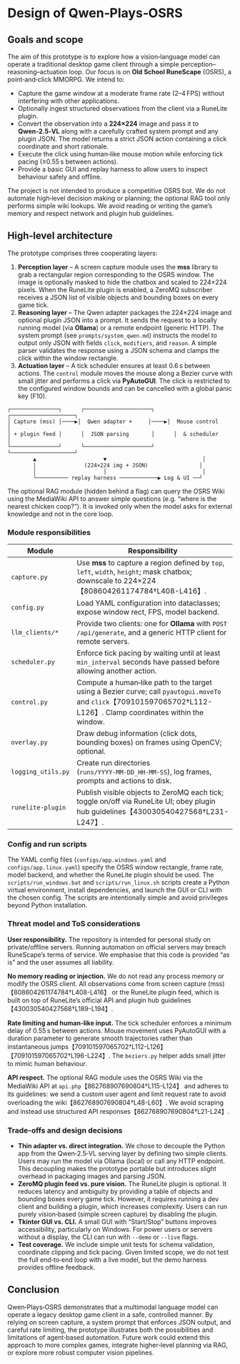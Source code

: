 # Design of Qwen‑Plays‑OSRS

## Goals and scope

The aim of this prototype is to explore how a vision‑language model can operate a traditional desktop game client through a simple perception–reasoning–actuation loop.  Our focus is on **Old School RuneScape** (OSRS), a point‑and‑click MMORPG.  We intend to:

* Capture the game window at a moderate frame rate (2–4 FPS) without interfering with other applications.
* Optionally ingest structured observations from the client via a RuneLite plugin.
* Convert the observation into a **224×224** image and pass it to **Qwen‑2.5‑VL** along with a carefully crafted system prompt and any plugin JSON.  The model returns a strict JSON action containing a click coordinate and short rationale.
* Execute the click using human‑like mouse motion while enforcing tick pacing (≥0.55 s between actions).
* Provide a basic GUI and replay harness to allow users to inspect behaviour safely and offline.

The project is not intended to produce a competitive OSRS bot.  We do not automate high‑level decision making or planning; the optional RAG tool only performs simple wiki lookups.  We avoid reading or writing the game’s memory and respect network and plugin hub guidelines.

## High‑level architecture

The prototype comprises three cooperating layers:

1. **Perception layer** – A screen capture module uses the **mss** library to grab a rectangular region corresponding to the OSRS window.  The image is optionally masked to hide the chatbox and scaled to 224×224 pixels.  When the RuneLite plugin is enabled, a ZeroMQ subscriber receives a JSON list of visible objects and bounding boxes on every game tick.
2. **Reasoning layer** – The Qwen adapter packages the 224×224 image and optional plugin JSON into a prompt.  It sends the request to a locally running model (via **Ollama**) or a remote endpoint (generic HTTP).  The system prompt (see `prompts/system_qwen.md`) instructs the model to output only JSON with fields `click`, `modifiers`, and `reason`.  A simple parser validates the response using a JSON schema and clamps the click within the window rectangle.
3. **Actuation layer** – A tick scheduler ensures at least 0.6 s between actions.  The `control` module moves the mouse along a Bezier curve with small jitter and performs a click via **PyAutoGUI**.  The click is restricted to the configured window bounds and can be cancelled with a global panic key (F10).

```
┌───────────────┐      ┌─────────────────────┐      ┌────────────────────┐
│ Capture (mss) │────▶│  Qwen adapter +     │────▶│  Mouse control     │
│ + plugin feed │      │  JSON parsing       │      │  & scheduler       │
└───────────────┘      └─────────────────────┘      └────────────────────┘
        ▲                     ▼                              │
        │               (224×224 img + JSON)                │
        │                     │                              │
        └────────── replay harness ────────────▶ Log & UI ──┘
```

The optional RAG module (hidden behind a flag) can query the OSRS Wiki using the MediaWiki API to answer simple questions (e.g. “where is the nearest chicken coop?”).  It is invoked only when the model asks for external knowledge and not in the core loop.

### Module responsibilities

| Module              | Responsibility                                                |
|---------------------|---------------------------------------------------------------|
| `capture.py`        | Use **mss** to capture a region defined by `top`, `left`, `width`, `height`; mask chatbox; downscale to 224×224【808604261174784†L408-L416】. |
| `config.py`         | Load YAML configuration into dataclasses; expose window rect, FPS, model backend. |
| `llm_clients/*`     | Provide two clients: one for **Ollama** with `POST /api/generate`, and a generic HTTP client for remote servers. |
| `scheduler.py`      | Enforce tick pacing by waiting until at least `min_interval` seconds have passed before allowing another action. |
| `control.py`        | Compute a human‑like path to the target using a Bezier curve; call `pyautogui.moveTo` and `click`【709101597065702†L112-L126】.  Clamp coordinates within the window. |
| `overlay.py`        | Draw debug information (click dots, bounding boxes) on frames using OpenCV; optional. |
| `logging_utils.py`  | Create run directories (`runs/YYYY‑MM‑DD_HH‑MM‑SS`), log frames, prompts and actions to disk. |
| `runelite-plugin`   | Publish visible objects to ZeroMQ each tick; toggle on/off via RuneLite UI; obey plugin hub guidelines【430030540427568†L231-L247】. |

### Config and run scripts

The YAML config files (`configs/app.windows.yaml` and `configs/app.linux.yaml`) specify the OSRS window rectangle, frame rate, model backend, and whether the RuneLite plugin should be used.  The `scripts/run_windows.bat` and `scripts/run_linux.sh` scripts create a Python virtual environment, install dependencies, and launch the GUI or CLI with the chosen config.  The scripts are intentionally simple and avoid privileges beyond Python installation.

### Threat model and ToS considerations

**User responsibility.**  The repository is intended for personal study on private/offline servers.  Running automation on official servers may breach RuneScape’s terms of service.  We emphasise that this code is provided “as is” and the user assumes all liability.

**No memory reading or injection.**  We do not read any process memory or modify the OSRS client.  All observations come from screen capture (mss)【808604261174784†L408-L416】 or the RuneLite plugin feed, which is built on top of RuneLite’s official API and plugin hub guidelines【430030540427568†L189-L194】.

**Rate limiting and human‑like input.**  The tick scheduler enforces a minimum delay of 0.55 s between actions.  Mouse movement uses PyAutoGUI with a duration parameter to generate smooth trajectories rather than instantaneous jumps【709101597065702†L112-L126】【709101597065702†L196-L224】.  The `beziers.py` helper adds small jitter to mimic human behaviour.

**API respect.**  The optional RAG module uses the OSRS Wiki via the MediaWiki API at `api.php`【862768907690804†L115-L124】 and adheres to its guidelines: we send a custom user agent and limit request rate to avoid overloading the wiki【862768907690804†L48-L60】.  We avoid scraping and instead use structured API responses【862768907690804†L21-L24】.

### Trade‑offs and design decisions

* **Thin adapter vs. direct integration.**  We chose to decouple the Python app from the Qwen‑2.5‑VL serving layer by defining two simple clients.  Users may run the model via Ollama (local) or call any HTTP endpoint.  This decoupling makes the prototype portable but introduces slight overhead in packaging images and parsing JSON.
* **ZeroMQ plugin feed vs. pure vision.**  The RuneLite plugin is optional.  It reduces latency and ambiguity by providing a table of objects and bounding boxes every game tick.  However, it requires running a dev client and building a plugin, which increases complexity.  Users can run purely vision‑based (simple screen capture) by disabling the plugin.
* **Tkinter GUI vs. CLI.**  A small GUI with “Start/Stop” buttons improves accessibility, particularly on Windows.  For power users or servers without a display, the CLI can run with `--demo` or `--live` flags.
* **Test coverage.**  We include simple unit tests for schema validation, coordinate clipping and tick pacing.  Given limited scope, we do not test the full end‑to‑end loop with a live model, but the demo harness provides offline feedback.

## Conclusion

Qwen‑Plays‑OSRS demonstrates that a multimodal language model can operate a legacy desktop game client in a safe, controlled manner.  By relying on screen capture, a system prompt that enforces JSON output, and careful rate limiting, the prototype illustrates both the possibilities and limitations of agent‑based automation.  Future work could extend this approach to more complex games, integrate higher‑level planning via RAG, or explore more robust computer vision pipelines.
